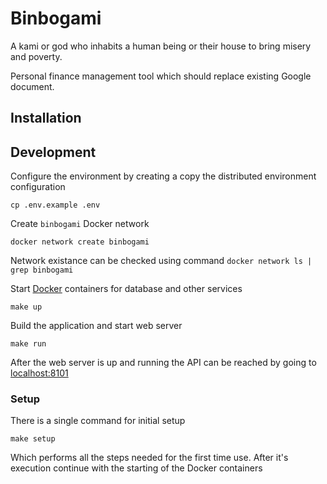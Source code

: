 # Binbogami

A kami or god who inhabits a human being or their house to bring misery and poverty.

Personal finance management tool which should replace existing Google document.

## Installation

## Development

Configure the environment by creating a copy the distributed environment configuration

```shell
cp .env.example .env
```

Create `binbogami` Docker network

```shell
docker network create binbogami
```

Network existance can be checked using command `docker network ls | grep binbogami`

Start [Docker](https://www.docker.com) containers for database and other services

```shell
make up
```

Build the application and start web server

```shell
make run
```

After the web server is up and running the API can be reached by going to [localhost:8101](http://localhost:8101/) 

### Setup

There is a single command for initial setup

```shell
make setup
```

Which performs all the steps needed for the first time use.
After it's execution continue with the starting of the Docker containers

